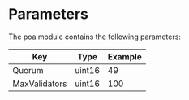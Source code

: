 # Parameters

The poa module contains the following parameters:

| Key               | Type             | Example           |
|-------------------|------------------|-------------------|
| Quorum            | uint16           | 49                |
| MaxValidators     | uint16           | 100               |

